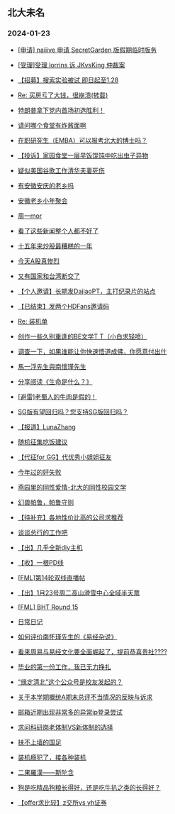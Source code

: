## 北大未名 
### 2024-01-23

+ [[申请] naiiive 申请 SecretGarden 版假期临时版务](https://bbs.pku.edu.cn/v2/post-read.php?bid=751&threadid=18739414)

+ [[受理]受理 lorrins 诉 JKvsKing 仲裁案](https://bbs.pku.edu.cn/v2/post-read.php?bid=164&threadid=18740280)

+ [【招募】搜索实验被试 即日起至1.28](https://bbs.pku.edu.cn/v2/post-read.php?bid=351&threadid=18742151)

+ [Re: 买房亏了大钱，很崩溃(转载)](https://bbs.pku.edu.cn/v2/post-read.php?bid=1&threadid=18741640)

+ [特朗普拿下党内首场初选胜利！](https://bbs.pku.edu.cn/v2/post-read.php?bid=155&threadid=18740278)

+ [请问哪个食堂有炸酱面啊](https://bbs.pku.edu.cn/v2/post-read.php?bid=1431&threadid=18739604)

+ [在职研究生（EMBA）可以报考北大的博士吗？](https://bbs.pku.edu.cn/v2/post-read.php?bid=972&threadid=18742234)

+ [【投诉】家园食堂一层早饭馄饨中吃出虫子异物](https://bbs.pku.edu.cn/v2/post-read.php?bid=1431&threadid=18741709)

+ [疑似美国谷歌工作清华夫妻死伤](https://bbs.pku.edu.cn/v2/post-read.php?bid=104&threadid=18741336)

+ [有安徽安庆的老乡吗](https://bbs.pku.edu.cn/v2/post-read.php?bid=476&threadid=18593418)

+ [安徽老乡小年聚会](https://bbs.pku.edu.cn/v2/post-read.php?bid=476&threadid=18741980)

+ [周一mor](https://bbs.pku.edu.cn/v2/post-read.php?bid=468&threadid=18741972)

+ [看了这些新闻整个人都不好了](https://bbs.pku.edu.cn/v2/post-read.php?bid=55&threadid=18741806)

+ [十五年来炒股最糟糕的一年](https://bbs.pku.edu.cn/v2/post-read.php?bid=249&threadid=18740705)

+ [今天A股真惨烈](https://bbs.pku.edu.cn/v2/post-read.php?bid=249&threadid=18740854)

+ [又有国家和台湾断交了](https://bbs.pku.edu.cn/v2/post-read.php?bid=606&threadid=18739799)

+ [【个人邀请】长期发DajiaoPT，主打纪录片的站点](https://bbs.pku.edu.cn/v2/post-read.php?bid=209&threadid=18629063)

+ [【已结束】发两个HDFans邀请码](https://bbs.pku.edu.cn/v2/post-read.php?bid=209&threadid=18741725)

+ [Re: 装机单](https://bbs.pku.edu.cn/v2/post-read.php?bid=1361&threadid=18741707)

+ [创作一些久别重逢的BE文学T T（小白求轻喷）](https://bbs.pku.edu.cn/v2/post-read.php?bid=1475&threadid=18741887)

+ [调查一下，如果谁能让你快速悟道成佛，你愿意付出什](https://bbs.pku.edu.cn/v2/post-read.php?bid=10&threadid=18739343)

+ [馬一浮先生與南懷瑾先生](https://bbs.pku.edu.cn/v2/post-read.php?bid=10&threadid=18742120)

+ [分享阅读《生命是什么？》](https://bbs.pku.edu.cn/v2/post-read.php?bid=53&threadid=18742046)

+ [[避雷]老蜀人的牛肉是假的！](https://bbs.pku.edu.cn/v2/post-read.php?bid=90&threadid=18741672)

+ [SG版有望回归吗？您支持SG版回归吗？](https://bbs.pku.edu.cn/v2/post-read.php?bid=72&threadid=18699671)

+ [【报道】LunaZhang](https://bbs.pku.edu.cn/v2/post-read.php?bid=1367&threadid=18742227)

+ [随机征集吃饭建议](https://bbs.pku.edu.cn/v2/post-read.php?bid=90&threadid=18739696)

+ [【代征for GG】代优秀小姐姐征友](https://bbs.pku.edu.cn/v2/post-read.php?bid=167&threadid=18741982)

+ [今年过的好失败](https://bbs.pku.edu.cn/v2/post-read.php?bid=176&threadid=18741362)

+ [燕园里的同性爱情-北大的同性校园文学](https://bbs.pku.edu.cn/v2/post-read.php?bid=52&threadid=17011501)

+ [幻兽帕鲁，帕鲁守则](https://bbs.pku.edu.cn/v2/post-read.php?bid=103&threadid=18742189)

+ [【待补充】各地性价比高的公司求推荐](https://bbs.pku.edu.cn/v2/post-read.php?bid=99&threadid=18741708)

+ [谈谈总行的工作吧](https://bbs.pku.edu.cn/v2/post-read.php?bid=99&threadid=18321878)

+ [【出】几乎全新diy主机](https://bbs.pku.edu.cn/v2/post-read.php?bid=71&threadid=18741843)

+ [【收】一根PD线](https://bbs.pku.edu.cn/v2/post-read.php?bid=71&threadid=18742081)

+ [[FML]第14轮双线直播帖](https://bbs.pku.edu.cn/v2/post-read.php?bid=519&threadid=18741441)

+ [【出】1月23号周二高山滑雪中心全域半天票](https://bbs.pku.edu.cn/v2/post-read.php?bid=1051&threadid=18741408)

+ [[FML] BHT Round 15](https://bbs.pku.edu.cn/v2/post-read.php?bid=519&threadid=18741970)

+ [日常日记](https://bbs.pku.edu.cn/v2/post-read.php?bid=262&threadid=18354711)

+ [如何评价南怀瑾先生的《易经杂说》](https://bbs.pku.edu.cn/v2/post-read.php?bid=886&threadid=18742042)

+ [看来周易与易经文化要全面崛起了，提前恭喜贵社????](https://bbs.pku.edu.cn/v2/post-read.php?bid=886&threadid=18054199)

+ [毕业的第一份工作，我已无力挣扎](https://bbs.pku.edu.cn/v2/post-read.php?bid=690&threadid=18741138)

+ [“缘定清北”这个公众号是校友发起的？](https://bbs.pku.edu.cn/v2/post-read.php?bid=690&threadid=18742174)

+ [关于本学期概统A期末总评不当情况的反映与诉求](https://bbs.pku.edu.cn/v2/post-read.php?bid=438&threadid=18737942)

+ [邮箱近期出现非常多的异常ip登录尝试](https://bbs.pku.edu.cn/v2/post-read.php?bid=668&threadid=18742155)

+ [求问科研岗老体制VS新体制的选择](https://bbs.pku.edu.cn/v2/post-read.php?bid=99&threadid=18742198)

+ [扶不上墙的国足](https://bbs.pku.edu.cn/v2/post-read.php?bid=351&threadid=18742276)

+ [装机瘾犯了，接各种装机](https://bbs.pku.edu.cn/v2/post-read.php?bid=1361&threadid=18469337)

+ [二果羅漢——斯陀含](https://bbs.pku.edu.cn/v2/post-read.php?bid=10&threadid=18742142)

+ [狗是吃精品狗粮长得好，还是吃牛扒之类的长得好？](https://bbs.pku.edu.cn/v2/post-read.php?bid=103&threadid=18740826)

+ [【offer求比较】z交所vs yh证券](https://bbs.pku.edu.cn/v2/post-read.php?bid=99&threadid=18528036)

